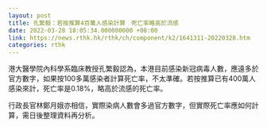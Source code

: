 ```yaml
---
layout: post
title: 孔繁毅：若按推算4百萬人感染計算　死亡率略高於流感
date: 2022-03-28 18:05:34.000000000 +08:00
link: https://news.rthk.hk/rthk/ch/component/k2/1641311-20220328.htm
categories: rthk
---
```


港大醫學院內科學系臨床教授孔繁毅認為，本港目前感染新冠病毒人數，應遠多於官方數字，如果按100多萬感染者計算死亡率，不太準確。若按推算已有400萬人感染來計，死亡率是0.18%，略高於流感的死亡率。

行政長官林鄭月娥亦相信，實際染病人數會多過官方數字，但實際死亡率應如何計算，需日後整理資料再分析。
